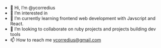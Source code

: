 - 👋 Hi, I’m @ycorredius
- 👀 I’m interested in 
- 🌱 I’m currently learning frontend web development with Javscript and React. 
- 💞️ I’m looking to collaborate on ruby projects and projects building dev tools
- 📫 How to reach me ycorredius@gmail.com

<!---
ycorredius/ycorredius is a ✨ special ✨ repository because its `README.md` (this file) appears on your GitHub profile.
You can click the Preview link to take a look at your changes.
--->
